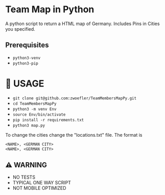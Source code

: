 # Team Map in Python
A python script to return a HTML map of Germany.
Includes Pins in Cities you specified.


## Prerequisites
- `python3-venv`
- `python3-pip`

# 🚀 USAGE
- `git clone git@github.com:zwoefler/TeamMembersMapPy.git`
- `cd TeamMembersMapPy`
- `python3 -m venv Env`
- `source Env/bin/activate`
- `pip install -r requirements.txt`
- `python3 map.py`

To change the cities change the "locations.txt" file.
The format is 

```txt
<NAME>, <GERMAN CITY>
<NAME>, <GERMAN CITY>

```

## ⚠️  WARNING
- NO TESTS
- TYPICAL ONE WAY SCRIPT
- NOT MOBILE OPTIMIZED
